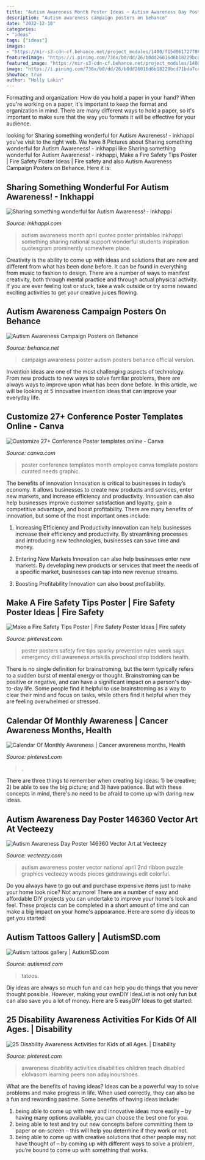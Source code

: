 ```yaml
---
title: "Autism Awareness Month Poster Ideas ~ Autism Awareness Day Poster 146360 Vector Art At Vecteezy"
description: "Autism awareness campaign posters on behance"
date: "2022-12-18"
categories:
- "ideas"
tags: ["ideas"]
images:
- "https://mir-s3-cdn-cf.behance.net/project_modules/1400/f15d0617277869.562b804966af2.jpg"
featuredImage: "https://i.pinimg.com/736x/b0/dd/26/b0dd26016d6b18229bcd71bda7cce140.jpg"
featured_image: "https://mir-s3-cdn-cf.behance.net/project_modules/1400/f15d0617277869.562b804966af2.jpg"
image: "https://i.pinimg.com/736x/b0/dd/26/b0dd26016d6b18229bcd71bda7cce140.jpg"
ShowToc: true
author: "Holly Lakin"
---
```



Formatting and organization: How do you hold a paper in your hand?
When you're working on a paper, it's important to keep the format and organization in mind. There are many different ways to hold a paper, so it's important to make sure that the way you formats it will be effective for your audience.

	

		
looking for Sharing something wonderful for Autism Awareness! - inkhappi you've visit to the right web. We have 8 Pictures about Sharing something wonderful for Autism Awareness! - inkhappi like Sharing something wonderful for Autism Awareness! - inkhappi, Make a Fire Safety Tips Poster | Fire Safety Poster Ideas | Fire safety and also Autism Awareness Campaign Posters on Behance. Here it is:
		
    
## Sharing Something Wonderful For Autism Awareness! - Inkhappi

<img loading=lazy src="https://inkhappi.com/wp-content/uploads/2013/04/autism-awareness3.jpg" onerror="this.onerror=null;this.src='https://tse4.mm.bing.net/th?id=OIP._v8H-emIqcfpNUTT8SkXaQHaJl&amp;pid=15.1';" alt="Sharing something wonderful for Autism Awareness! - inkhappi">

_Source: inkhappi.com_

>autism awareness month april quotes poster printables inkhappi something sharing national support wonderful students inspiration quotesgram prominently somewhere place. 

	

Creativity is the ability to come up with ideas and solutions that are new and different from what has been done before. It can be found in everything from music to fashion to design. There are a number of ways to manifest creativity, both through mental practice and through actual physical activity. If you are ever feeling lost or stuck, take a walk outside or try some newand exciting activities to get your creative juices flowing.

    
## Autism Awareness Campaign Posters On Behance

<img loading=lazy src="https://mir-s3-cdn-cf.behance.net/project_modules/1400/f15d0617277869.562b804966af2.jpg" onerror="this.onerror=null;this.src='https://tse4.mm.bing.net/th?id=OIP.kIa_XBvMH3Dbq0baZZR44gHaJl&amp;pid=15.1';" alt="Autism Awareness Campaign Posters on Behance">

_Source: behance.net_

>campaign awareness poster autism posters behance official version. 

	

Invention ideas are one of the most challenging aspects of technology. From new products to new ways to solve familiar problems, there are always ways to improve upon what has been done before. In this article, we will be looking at 5 innovative invention ideas that can improve your everyday life.

    
## Customize 27+ Conference Poster Templates Online - Canva

<img loading=lazy src="https://marketplace.canva.com/MAC7E23cYkU/1/0/thumbnail_large-5/canva-employee-of-the-month-conference-table-poster-MAC7E23cYkU.jpg" onerror="this.onerror=null;this.src='https://tse1.mm.bing.net/th?id=OIP.CoS7n8lgDkDVdWYA_FZQBQAAAA&amp;pid=15.1';" alt="Customize 27+ Conference Poster templates online - Canva">

_Source: canva.com_

>poster conference templates month employee canva template posters curated needs graphic. 

	

The benefits of innovation
Innovation is critical to businesses in today’s economy. It allows businesses to create new products and services, enter new markets, and increase efficiency and productivity. Innovation can also help businesses improve customer satisfaction and loyalty, gain a competitive advantage, and boost profitability.
There are many benefits of innovation, but some of the most important ones include:

1. Increasing Efficiency and Productivity
innovation can help businesses increase their efficiency and productivity. By streamlining processes and introducing new technologies, businesses can save time and money.

2. Entering New Markets
Innovation can also help businesses enter new markets. By developing new products or services that meet the needs of a specific market, businesses can tap into new revenue streams.

3. Boosting Profitability
Innovation can also boost profitability.

    
## Make A Fire Safety Tips Poster | Fire Safety Poster Ideas | Fire Safety

<img loading=lazy src="https://i.pinimg.com/736x/53/aa/86/53aa862e67d4f874a1166c2b5c993122--fire-safety-poster-safety-posters.jpg" onerror="this.onerror=null;this.src='https://tse3.mm.bing.net/th?id=OIP.4f5Ckzdm6JcUThtIMMW39AHaJB&amp;pid=15.1';" alt="Make a Fire Safety Tips Poster | Fire Safety Poster Ideas | Fire safety">

_Source: pinterest.com_

>poster posters safety fire tips sparky prevention rules week says emergency drill awareness artskills preschool stop toddlers health. 

	

There is no single definition for brainstroming, but the term typically refers to a sudden burst of mental energy or thought. Brainstroming can be positive or negative, and can have a significant impact on a person's day-to-day life. Some people find it helpful to use brainstroming as a way to clear their mind and focus on tasks, while others find it helpful when they are feeling overwhelmed or stressed.

    
## Calendar Of Monthly Awareness | Cancer Awareness Months, Health

<img loading=lazy src="https://i.pinimg.com/736x/c3/d1/ab/c3d1ab79c67e03fceacfce14318a71e7.jpg" onerror="this.onerror=null;this.src='https://tse1.mm.bing.net/th?id=OIP.qgK7tyI8UjwmkMp9_vql_QHaF3&amp;pid=15.1';" alt="Calendar Of Monthly Awareness | Cancer awareness months, Health">

_Source: pinterest.com_

>. 

	

There are three things to remember when creating big ideas: 1) be creative; 2) be able to see the big picture; and 3) have patience. But with these concepts in mind, there's no need to be afraid to come up with daring new ideas.

    
## Autism Awareness Day Poster 146360 Vector Art At Vecteezy

<img loading=lazy src="https://static.vecteezy.com/system/resources/previews/000/146/360/original/vector-autism-awareness-day-poster.png" onerror="this.onerror=null;this.src='https://tse2.mm.bing.net/th?id=OIP.mju-wUsyatBkReppn7WG-AHaFL&amp;pid=15.1';" alt="Autism Awareness Day Poster 146360 Vector Art at Vecteezy">

_Source: vecteezy.com_

>autism awareness poster vector national april 2nd ribbon puzzle graphics vecteezy woods pieces getdrawings edit colorful. 

	

Do you always have to go out and purchase expensive items just to make your home look nice? Not anymore! There are a number of easy and affordable DIY projects you can undertake to improve your home's look and feel. These projects can be completed in a short amount of time and can make a big impact on your home's appearance. Here are some diy ideas to get you started: 

    
## Autism Tattoos Gallery | AutismSD.com

<img loading=lazy src="https://autismsd.com/wp-content/uploads/2014/01/PHOTO_16270055_61862_39124621_ap.jpg" onerror="this.onerror=null;this.src='https://tse3.mm.bing.net/th?id=OIP._wFgPqLsoMsFJVIk1eYSkQHaJ6&amp;pid=15.1';" alt="Autism tattoos gallery | AutismSD.com">

_Source: autismsd.com_

>tatoos. 

	

Diy ideas are always so much fun and can help you do things that you never thought possible. However, making your ownDIY IdeaList is not only fun but can also save you a lot of money. Here are 5 easyDIY Ideas to get started: 

    
## 25 Disability Awareness Activities For Kids Of All Ages. | Disability

<img loading=lazy src="https://i.pinimg.com/736x/b0/dd/26/b0dd26016d6b18229bcd71bda7cce140.jpg" onerror="this.onerror=null;this.src='https://tse1.mm.bing.net/th?id=OIP.BKnYJiCvFDUFp7E3Jwp3ZwHaLG&amp;pid=15.1';" alt="25 Disability Awareness Activities for Kids of all Ages. | Disability">

_Source: pinterest.com_

>awareness disability activities disabilities children teach disabled elolvasom learning peers non adayinourshoes. 

	

What are the benefits of having ideas?
Ideas can be a powerful way to solve problems and make progress in life. When used correctly, they can also be a fun and rewarding pastime. Some benefits of having ideas include: 
1) being able to come up with new and innovative ideas more easily – by having many options available, you can choose the best one for you. 
2) being able to test and try out new concepts before committing them to paper or on-screen – this will help you determine if they work or not. 
3) being able to come up with creative solutions that other people may not have thought of – by coming up with different ways to solve a problem, you’re bound to come up with something that works.

